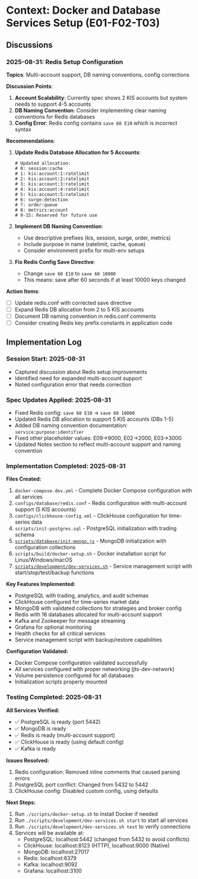 # Context: Docker and Database Services Setup (E01-F02-T03)

## Discussions

### 2025-08-31: Redis Setup Configuration

**Topics**: Multi-account support, DB naming conventions, config corrections

**Discussion Points**:

1. **Account Scalability**: Currently spec shows 2 KIS accounts but system needs to support 4-5 accounts
2. **DB Naming Convention**: Consider implementing clear naming conventions for Redis databases
3. **Config Error**: Redis config contains `save 60 E10` which is incorrect syntax

**Recommendations**:

1. **Update Redis Database Allocation for 5 Accounts**:

   ```
   # Updated allocation:
   # 0: session:cache
   # 1: kis:account:1:ratelimit
   # 2: kis:account:2:ratelimit
   # 3: kis:account:3:ratelimit
   # 4: kis:account:4:ratelimit
   # 5: kis:account:5:ratelimit
   # 6: surge:detection
   # 7: order:queue
   # 8: metrics:account
   # 9-15: Reserved for future use
   ```

2. **Implement DB Naming Convention**:
   - Use descriptive prefixes (kis, session, surge, order, metrics)
   - Include purpose in name (ratelimit, cache, queue)
   - Consider environment prefix for multi-env setups

3. **Fix Redis Config Save Directive**:
   - Change `save 60 E10` to `save 60 10000`
   - This means: save after 60 seconds if at least 10000 keys changed

**Action Items**:

- [ ] Update redis.conf with corrected save directive
- [ ] Expand Redis DB allocation from 2 to 5 KIS accounts
- [ ] Document DB naming convention in redis.conf comments
- [ ] Consider creating Redis key prefix constants in application code

## Implementation Log

### Session Start: 2025-08-31

- Captured discussion about Redis setup improvements
- Identified need for expanded multi-account support
- Noted configuration error that needs correction

### Spec Updates Applied: 2025-08-31

- Fixed Redis config: `save 60 E10` → `save 60 10000`
- Updated Redis DB allocation to support 5 KIS accounts (DBs 1-5)
- Added DB naming convention documentation: `service:purpose:identifier`
- Fixed other placeholder values: E09→9000, E02→2000, E03→3000
- Updated Notes section to reflect multi-account support and naming convention

### Implementation Completed: 2025-08-31

**Files Created:**

1. `docker-compose.dev.yml` - Complete Docker Compose configuration with all services
2. `configs/database/redis.conf` - Redis configuration with multi-account support (5 KIS accounts)
3. `configs/clickhouse-config.xml` - ClickHouse configuration for time-series data
4. `scripts/init-postgres.sql` - PostgreSQL initialization with trading schema
5. [`scripts/database/init-mongo.js`](../../../../scripts/database/init-mongo.js) - MongoDB initialization with configuration collections
6. `scripts/build/docker-setup.sh` - Docker installation script for Linux/Windows/macOS
7. [`scripts/development/dev-services.sh`](../../../../scripts/development/dev-services.sh) - Service management script with start/stop/test/backup functions

**Key Features Implemented:**

- PostgreSQL with trading, analytics, and audit schemas
- ClickHouse configured for time-series market data
- MongoDB with validated collections for strategies and broker config
- Redis with 16 databases allocated for multi-account support
- Kafka and Zookeeper for message streaming
- Grafana for optional monitoring
- Health checks for all critical services
- Service management script with backup/restore capabilities

**Configuration Validated:**

- Docker Compose configuration validated successfully
- All services configured with proper networking (jts-dev-network)
- Volume persistence configured for all databases
- Initialization scripts properly mounted

### Testing Completed: 2025-08-31

**All Services Verified:**

- ✅ PostgreSQL is ready (port 5442)
- ✅ MongoDB is ready
- ✅ Redis is ready (multi-account support)
- ✅ ClickHouse is ready (using default config)
- ✅ Kafka is ready

**Issues Resolved:**

1. Redis configuration: Removed inline comments that caused parsing errors
2. PostgreSQL port conflict: Changed from 5432 to 5442
3. ClickHouse config: Disabled custom config, using defaults

**Next Steps:**

1. Run `./scripts/docker-setup.sh` to install Docker if needed
2. Run `./scripts/development/dev-services.sh start` to start all services
3. Run `./scripts/development/dev-services.sh test` to verify connections
4. Services will be available at:
   - PostgreSQL: localhost:5442 (changed from 5432 to avoid conflicts)
   - ClickHouse: localhost:8123 (HTTP), localhost:9000 (Native)
   - MongoDB: localhost:27017
   - Redis: localhost:6379
   - Kafka: localhost:9092
   - Grafana: localhost:3100

